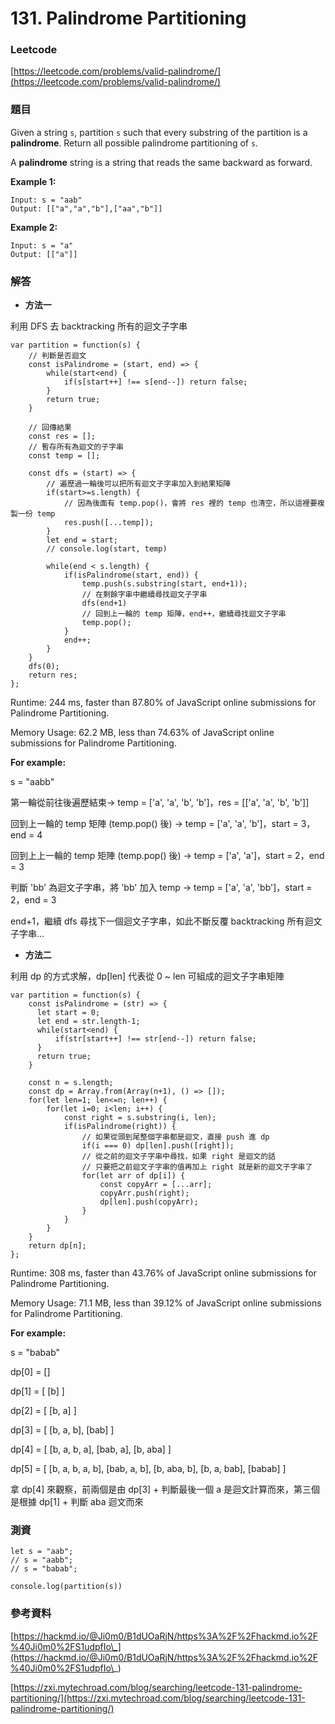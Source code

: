 # 131. Palindrome Partitioning

### Leetcode

[https://leetcode.com/problems/valid-palindrome/](https://leetcode.com/problems/valid-palindrome/)

### 題目

Given a string `s`, partition `s` such that every substring of the partition is a **palindrome**. Return all possible palindrome partitioning of `s`.

A **palindrome** string is a string that reads the same backward as forward.

&#x20;

**Example 1:**

```
Input: s = "aab"
Output: [["a","a","b"],["aa","b"]]
```

**Example 2:**

```
Input: s = "a"
Output: [["a"]]
```

### 解答 <a href="#ti-jie" id="ti-jie"></a>

* **方法一**

利用 DFS 去 backtracking 所有的迴文子字串

```
var partition = function(s) {
    // 判斷是否迴文
    const isPalindrome = (start, end) => {
        while(start<end) {
            if(s[start++] !== s[end--]) return false;
        }
        return true;
    }
    
    // 回傳結果
    const res = [];
    // 暫存所有為迴文的子字串
    const temp = [];
    
    const dfs = (start) => {
        // 遍歷過一輪後可以把所有迴文子字串加入到結果矩陣
        if(start>=s.length) {
            // 因為後面有 temp.pop()，會將 res 裡的 temp 也清空，所以這裡要複製一份 temp
            res.push([...temp]);
        }
        let end = start;
        // console.log(start, temp)

        while(end < s.length) {
            if(isPalindrome(start, end)) {
                temp.push(s.substring(start, end+1));
                // 在剩餘字串中繼續尋找迴文子字串
                dfs(end+1)
                // 回到上一輪的 temp 矩陣，end++，繼續尋找迴文子字串
                temp.pop();
            }
            end++;
        }
    }
    dfs(0);
    return res;
};
```

Runtime: 244 ms, faster than 87.80% of JavaScript online submissions for Palindrome Partitioning.

Memory Usage: 62.2 MB, less than 74.63% of JavaScript online submissions for Palindrome Partitioning.

**For example:**

s = "aabb"

第一輪從前往後遍歷結束-> temp = \['a', 'a', 'b', 'b']，res  = \[\['a', 'a', 'b', 'b']]

回到上一輪的 temp 矩陣 (temp.pop() 後) -> temp = \['a', 'a', 'b']，start = 3，end = 4

回到上上一輪的 temp 矩陣 (temp.pop() 後) -> temp = \['a', 'a']，start = 2，end = 3

判斷 'bb' 為迴文子字串，將 'bb' 加入 temp -> temp = \['a', 'a', 'bb']，start = 2，end = 3

end+1，繼續 dfs 尋找下一個迴文子字串，如此不斷反覆 backtracking 所有迴文子字串...

* **方法二**

利用 dp 的方式求解，dp\[len] 代表從 0 \~ len 可組成的迴文子字串矩陣

```
var partition = function(s) {
    const isPalindrome = (str) => {
      let start = 0;
      let end = str.length-1;
      while(start<end) {
          if(str[start++] !== str[end--]) return false;
      }
      return true;
    }

    const n = s.length;
    const dp = Array.from(Array(n+1), () => []);
    for(let len=1; len<=n; len++) {
        for(let i=0; i<len; i++) {
            const right = s.substring(i, len);
            if(isPalindrome(right)) {
                // 如果從頭到尾整個字串都是迴文，直接 push 進 dp
                if(i === 0) dp[len].push([right]);
                // 從之前的迴文子字串中尋找，如果 right 是迴文的話
                // 只要把之前迴文子字串的值再加上 right 就是新的迴文子字串了
                for(let arr of dp[i]) {
                    const copyArr = [...arr];
                    copyArr.push(right);
                    dp[len].push(copyArr);
                }
            }
        }
    }
    return dp[n];
};
```

Runtime: 308 ms, faster than 43.76% of JavaScript online submissions for Palindrome Partitioning.

Memory Usage: 71.1 MB, less than 39.12% of JavaScript online submissions for Palindrome Partitioning.

**For example:**

s = "babab"

dp\[0] = \[]

dp\[1] = \[ \[b] ]

dp\[2] = \[ \[b, a] ]

dp\[3] = \[ \[b, a, b], \[bab] ]

dp\[4] = \[ \[b, a, b, a], \[bab, a], \[b, aba] ]

dp\[5] = \[ \[b, a, b, a, b], \[bab, a, b], \[b, aba, b], \[b, a, bab], \[babab] ]

拿 dp\[4] 來觀察，前兩個是由 dp\[3] + 判斷最後一個 a 是迴文計算而來，第三個是根據 dp\[1] + 判斷 aba 迴文而來

### 測資

```
let s = "aab";
// s = "aabb";
// s = "babab";

console.log(partition(s))
```

### 參考資料

[https://hackmd.io/@Ji0m0/B1dUOaRjN/https%3A%2F%2Fhackmd.io%2F%40Ji0m0%2FS1udpfIo\_](https://hackmd.io/@Ji0m0/B1dUOaRjN/https%3A%2F%2Fhackmd.io%2F%40Ji0m0%2FS1udpfIo\_)

[https://zxi.mytechroad.com/blog/searching/leetcode-131-palindrome-partitioning/](https://zxi.mytechroad.com/blog/searching/leetcode-131-palindrome-partitioning/)
